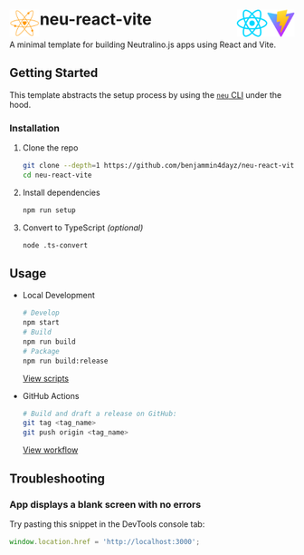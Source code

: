 # <img align="left" alt="neu-icon" height="48" src="react-src/src/assets/neutralino.svg" />neu-react-vite<img align="right" alt="react-icon" height="48" src="react-src/src/assets/vite.svg" /><img align="right" alt="react-icon" height="48" src="react-src/src/assets/react.svg" />

A minimal template for building Neutralino.js apps using React and Vite.

## Getting Started

This template abstracts the setup process by using the [`neu` CLI][neu-cli] under the hood.

### Installation

1. Clone the repo

   ```bash
   git clone --depth=1 https://github.com/benjammin4dayz/neu-react-vite.git
   cd neu-react-vite
   ```

2. Install dependencies

   ```bash
   npm run setup
   ```

3. Convert to TypeScript _(optional)_
   ```bash
   node .ts-convert
   ```

## Usage

- Local Development

  ```bash
  # Develop
  npm start
  # Build
  npm run build
  # Package
  npm run build:release
  ```

  [View scripts][npm-scripts]

- GitHub Actions

  ```bash
  # Build and draft a release on GitHub:
  git tag <tag_name>
  git push origin <tag_name>
  ```

  [View workflow][workflow-file]

## Troubleshooting

### App displays a blank screen with no errors

Try pasting this snippet in the DevTools console tab:

```js
window.location.href = 'http://localhost:3000';
```

<!-- Links -->

[neu-cli]: https://neutralino.js.org/docs/cli/neu-cli
[neutralino-config]: (./neutralino.config.json)
[npm-scripts]: ./package.json
[workflow-file]: .github/workflows/create-neutralinojs-app.yml
